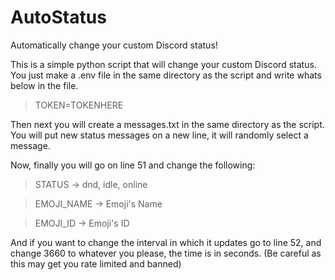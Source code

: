 # AutoStatus
Automatically change your custom Discord status!

This is a simple python script that will change your custom Discord status.
You just make a .env file in the same directory as the script and write whats below in the file.

> TOKEN=TOKENHERE

Then next you will create a messages.txt in the same directory as the script.
You will put new status messages on a new line, it will randomly select a message.

Now, finally you will go on line 51 and change the following:

> STATUS -> dnd, idle, online

> EMOJI_NAME -> Emoji's Name

> EMOJI_ID -> Emoji's ID

And if you want to change the interval in which it updates go to line 52,
and change 3660 to whatever you please, the time is in seconds.
(Be careful as this may get you rate limited and banned)
